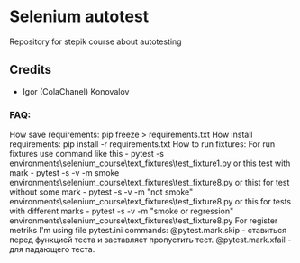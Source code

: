 # Selenium autotest
Repository for stepik course about autotesting

## Credits

- Igor        (ColaChanel)      Konovalov

### FAQ:
How save requirements:
    pip freeze > requirements.txt
How install requirements:
    pip install -r requirements.txt
How to run fixtures:
    For run fixtures use command like this - 
        pytest -s environments\selenium_course\text_fixtures\test_fixture1.py
    or this test with mark - 
        pytest -s -v -m smoke  environments\selenium_course\text_fixtures\test_fixture8.py
    or thist for test without some mark -
        pytest -s -v -m "not smoke"  environments\selenium_course\text_fixtures\test_fixture8.py
    or this for tests with different marks -
        pytest -s -v -m "smoke or regression"  environments\selenium_course\text_fixtures\test_fixture8.py
For register metriks I'm using file pytest.ini
commands:
 @pytest.mark.skip - ставиться перед функцией теста и заставляет пропустить тест.
 @pytest.mark.xfail - для падающего теста.